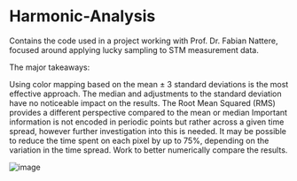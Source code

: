 # Harmonic-Analysis

Contains the code used in a project working with Prof. Dr. Fabian Nattere, focused around applying lucky sampling to STM measurement data.

The major takeaways:

Using color mapping based on the mean ± 3 standard deviations is the most effective approach.
The median and adjustments to the standard deviation have no noticeable impact on the results. 
The Root Mean Squared (RMS) provides a different perspective compared to the mean or median
Important information is not encoded in periodic points but rather across a given time spread, however further investigation into this is needed.
It may be possible to reduce the time spent on each pixel by up to 75%, depending on the variation in the time spread.
Work to better numerically compare the results. 

![image](https://github.com/user-attachments/assets/073e3e6b-2302-46d2-b71d-87ba7edb13b5)
